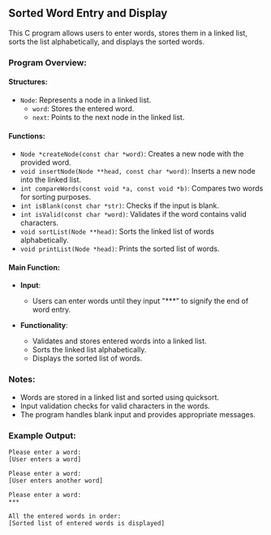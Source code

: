 ## Sorted Word Entry and Display

This C program allows users to enter words, stores them in a linked list, sorts the list alphabetically, and displays the sorted words.

### Program Overview:

#### Structures:
- `Node`: Represents a node in a linked list.
  - `word`: Stores the entered word.
  - `next`: Points to the next node in the linked list.

#### Functions:

- `Node *createNode(const char *word)`: Creates a new node with the provided word.
- `void insertNode(Node **head, const char *word)`: Inserts a new node into the linked list.
- `int compareWords(const void *a, const void *b)`: Compares two words for sorting purposes.
- `int isBlank(const char *str)`: Checks if the input is blank.
- `int isValid(const char *word)`: Validates if the word contains valid characters.
- `void sortList(Node **head)`: Sorts the linked list of words alphabetically.
- `void printList(Node *head)`: Prints the sorted list of words.

#### Main Function:

- **Input**:
  - Users can enter words until they input "***" to signify the end of word entry.

- **Functionality**:
  - Validates and stores entered words into a linked list.
  - Sorts the linked list alphabetically.
  - Displays the sorted list of words.

### Notes:

- Words are stored in a linked list and sorted using quicksort.
- Input validation checks for valid characters in the words.
- The program handles blank input and provides appropriate messages.

### Example Output:

```
Please enter a word:
[User enters a word]

Please enter a word:
[User enters another word]

Please enter a word:
***

All the entered words in order:
[Sorted list of entered words is displayed]
```
